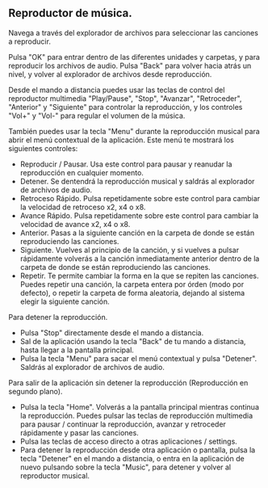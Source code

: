 ## Reproductor de música.

Navega a través del explorador de archivos para seleccionar las canciones a reproducir.

Pulsa "OK" para entrar dentro de las diferentes unidades y carpetas, y para reproducir los archivos de audio. Pulsa "Back" para volver hacia atrás un nivel, y volver al explorador de archivos desde reproducción.

Desde el mando a distancia puedes usar las teclas de control del reproductor multimedia "Play/Pause", "Stop", "Avanzar", "Retroceder", "Anterior" y "Siguiente" para controlar la reproducción, y los controles "Vol+" y "Vol-" para regular el volumen de la música.

También puedes usar la tecla "Menu" durante la reproducción musical para abrir el menú contextual de la aplicación. Este menú te mostrará los siguientes controles:

- Reproducir / Pausar. Usa este control para pausar y reanudar la reproducción en cualquier momento.
- Detener. Se dentendrá la reproducción musical y saldrás al explorador de archivos de audio.
- Retroceso Rápido. Pulsa repetidamente sobre este control para cambiar la velocidad de retroceso x2, x4 o x8.
- Avance Rápido. Pulsa repetidamente sobre este control para cambiar la velocidad de avance x2, x4 o x8.
- Anterior. Pasas a la siguiente canción en la carpeta de donde se están reproduciendo las canciones.
- Siguiente. Vuelves al principio de la canción, y si vuelves a pulsar rápidamente volverás a la canción inmediatamente anterior dentro de la carpeta de donde se están reproduciendo las canciones.
- Repetir. Te permite cambiar la forma en la que se repiten las canciones. Puedes repetir una canción, la carpeta entera por órden (modo por defecto), o repetir la carpeta de forma aleatoria, dejando al sistema elegir la siguiente canción.

Para detener la reproducción.
- Pulsa "Stop" directamente desde el mando a distancia.
- Sal de la aplicación usando la tecla "Back" de tu mando a distancia, hasta llegar a la pantalla principal.
- Pulsa la tecla "Menu" para sacar el menú contextual y pulsa "Detener". Saldrás al explorador de archivos de audio.

Para salir de la aplicación sin detener la reproducción (Reproducción en segundo plano).
- Pulsa la tecla "Home". Volverás a la pantalla principal mientras continua la reproducción. Puedes pulsar las teclas de reproducción multimedia para pausar / continuar la reproducción, avanzar y retroceder rápidamente y pasar las canciones.
- Pulsa las teclas de acceso directo a otras aplicaciones / settings.
- Para detener la reproducción desde otra aplicación o pantalla, pulsa la tecla "Detener" en el mando a distancia, o entra en la aplicación de nuevo pulsando sobre la tecla "Music", para detener y volver al reproductor musical.

